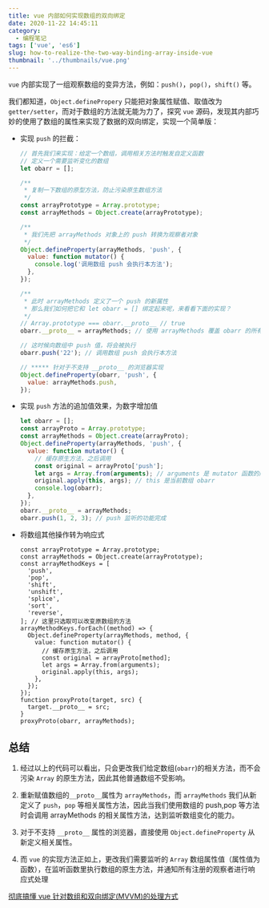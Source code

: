 ```yaml
---
title: vue 内部如何实现数组的双向绑定
date: 2020-11-22 14:45:11
category:
  - 编程笔记
tags: ['vue', 'es6']
slug: how-to-realize-the-two-way-binding-array-inside-vue
thumbnail: '../thumbnails/vue.png'
---
```


`vue` 内部实现了一组观察数组的变异方法，例如：`push()`，`pop()`，`shift()` 等。

我们都知道，`Object.definePropery` 只能把对象属性赋值、取值改为 `getter/setter`，而对于数组的方法就无能为力了，探究 `vue` 源码，发现其内部巧妙的使用了数组的属性来实现了数据的双向绑定，实现一个简单版：

- 实现 `push` 的拦截：

  ```js
  // 首先我们来实现：给定一个数组，调用相关方法时触发自定义函数
  // 定义一个需要监听变化的数组
  let obarr = [];

  /**
   * 复制一下数组的原型方法，防止污染原生数组方法
   */
  const arrayPrototype = Array.prototype;
  const arrayMethods = Object.create(arrayPrototype);

  /**
   * 我们先把 arrayMethods 对象上的 push 转换为观察者对象
   */
  Object.defineProperty(arrayMethods, 'push', {
    value: function mutator() {
      console.log('调用数组 push 会执行本方法');
    },
  });

  /**
   * 此时 arrayMethods 定义了一个 push 的新属性
   * 那么我们如何把它和 let obarr = [] 绑定起来呢，来看看下面的实现？
   */
  // Array.prototype === obarr.__proto__ // true
  obarr.__proto__ = arrayMethods; // 使用 arrayMethods 覆盖 obarr 的所有方法，重写该数组的所有方法

  // 这时候向数组中 push 值，将会被执行
  obarr.push('22'); // 调用数组 push 会执行本方法

  // ***** 针对于不支持 __proto__ 的浏览器实现
  Object.defineProperty(obarr, 'push', {
    value: arrayMethods.push,
  });
  ```

- 实现 `push` 方法的追加值效果，为数字增加值

  ```js
  let obarr = [];
  const arrayProto = Array.prototype;
  const arrayMethods = Object.create(arrayProto);
  Object.defineProperty(arrayMethods, 'push', {
    value: function mutator() {
      // 缓存原生方法，之后调用
      const original = arrayProto['push'];
      let args = Array.from(arguments); // arguments 是 mutator 函数的所有参数
      original.apply(this, args); // this 是当前数组 obarr
      console.log(obarr);
    },
  });
  obarr.__proto__ = arrayMethods;
  obarr.push(1, 2, 3); // push 监听的功能完成
  ```

- 将数组其他操作转为响应式

  ```js{numberLines: true}
  const arrayPrototype = Array.prototype;
  const arrayMethods = Object.create(arrayPrototype);
  const arrayMethodKeys = [
    'push',
    'pop',
    'shift',
    'unshift',
    'splice',
    'sort',
    'reverse',
  ]; // 这里只选取可以改变原数组的方法
  arrayMethodKeys.forEach((method) => {
    Object.defineProperty(arrayMethods, method, {
      value: function mutator() {
        // 缓存原生方法，之后调用
        const original = arrayProto[method];
        let args = Array.from(arguments);
        original.apply(this, args);
      },
    });
  });
  function proxyProto(target, src) {
    target.__proto__ = src;
  }
  proxyProto(obarr, arrayMethods);
  ```

## 总结

1. 经过以上的代码可以看出，只会更改我们给定数组(`obarr`)的相关方法，而不会污染 `Array` 的原生方法，因此其他普通数组不受影响。

2. 重新赋值数组的`__proto__`属性为 `arrayMethods`，而 `arrayMethods` 我们从新定义了 `push`，`pop` 等相关属性方法，因此当我们使用数组的 push,pop 等方法时会调用 arrayMethods 的相关属性方法，达到监听数组变化的能力。

3. 对于不支持 `__proto__` 属性的浏览器，直接使用 `Object.defineProperty` 从新定义相关属性。

4. 而 `vue` 的实现方法正如上，更改我们需要监听的 `Array` 数组属性值（属性值为函数），在监听函数里执行数组的原生方法，并通知所有注册的观察者进行响应式处理

[彻底搞懂 vue 针对数组和双向绑定(MVVM)的处理方式](https://blog.seosiwei.com/detail/35)
